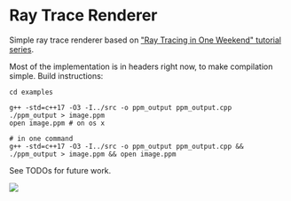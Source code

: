 # Ray Trace Renderer

Simple ray trace renderer based on ["Ray Tracing in One Weekend" tutorial series](https://raytracing.github.io/).

Most of the implementation is in headers right now, to make compilation simple. Build instructions:
```
cd examples

g++ -std=c++17 -O3 -I../src -o ppm_output ppm_output.cpp
./ppm_output > image.ppm
open image.ppm # on os x

# in one command
g++ -std=c++17 -O3 -I../src -o ppm_output ppm_output.cpp && ./ppm_output > image.ppm && open image.ppm
```

See TODOs for future work.

![](./examples/images/marble_scene.ppm)
